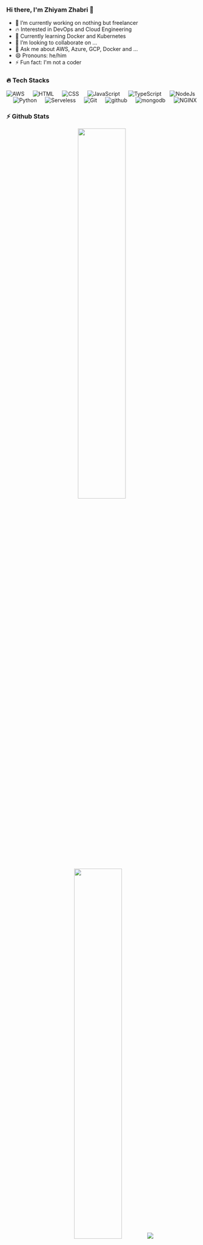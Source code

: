 ### Hi there, I'm Zhiyam Zhabri 👋

- 🔭 I’m currently working on nothing but freelancer
- 🔥 Interested in DevOps and Cloud Engineering
- 🌱 Currently learning Docker and Kubernetes
- 👯 I’m looking to collaborate on ...
- 💬 Ask me about AWS, Azure, GCP, Docker and ...
- 😄 Pronouns: he/him
- ⚡ Fun fact: I'm not a coder


### 🔥 Tech Stacks

<p align="left"> 
  <a> 
    <img alt="AWS" src="https://img.shields.io/badge/-Amazon-grey?logo=Amazon&logoColor=white">
  </a>
  &emsp;
  <a> 
     <img alt="HTML" src="https://img.shields.io/badge/HTML%20-%23F7DF1E.svg?logo=HTML&logoColor=black">
   </a>
  &emsp;
  <a> 
     <img alt="CSS" src="https://img.shields.io/badge/CSS%20-%23F7DF1E.svg?logo=css&logoColor=black">
   </a>
  &emsp;
  <a> 
     <img alt="JavaScript" src="https://img.shields.io/badge/JavaScript%20-%23F7DF1E.svg?logo=javascript&logoColor=black">
   </a>
  &emsp;
  <a> 
    <img alt="TypeScript" src="https://img.shields.io/badge/-TypeScript-blue?logo=Typescript&logoColor=black">
  </a> 
  &emsp;
  <a> 
    <img alt="NodeJs" src="https://img.shields.io/badge/-NodeJS-green?logo=node.js&Color=white">
  </a> 
  &emsp;
   <a>
    <img alt="Python" src="https://img.shields.io/badge/Python%20-%2314354C.svg?logo=python&logoColor=white">
  </a>
  &emsp;
  <a>
    <img alt="Serveless" src="https://img.shields.io/badge/-Serverless-orange?logo=serverless&logoColor=white"/>
  </a>
  &emsp;
  <a>
    <img alt="Git" src="https://img.shields.io/badge/-git-red?logo=git&logoColor=white"/>
  </a>
  &emsp;
    <a> 
    <img alt="github" src="https://img.shields.io/badge/-GitHub-black?logo=github&logoColor=white">
  </a>
  &emsp;
  <a> 
     <img alt="mongodb" src="https://img.shields.io/badge/-mongoDb-green?logo=mongodb&logoColor=white">
   </a>
  &emsp;
  <a>
    <img alt="NGINX" src="https://img.shields.io/badge/-NGINX-yellow?logo=nginx&logoColor=white"/>
  </a>
</p>


### ⚡ Github Stats

<p align="center">
<img height="50%" width="auto" src ="https://github-readme-stats.vercel.app/api?username=ZhiyamRRC&show_icons=true&count_private=true&theme=darcula&hide_border=true&hide=issues,contribs&bg_color=00000000">
<img height="50%" width="auto" src ="https://github-readme-stats.vercel.app/api/top-langs/?username=ZhiyamRRC&layout=compact&hide_border=true&theme=darcula&bg_color=00000000&langs_count=6&hide=jupyter%20notebook,tex,css,php">
<img src ="https://github-readme-streak-stats.herokuapp.com?user=ZhiyamRRC&theme=darcula&hide_border=true&background=FFFFFF00">
<br>
<br>
</p>
 
 
### 📫 Connect with Me

